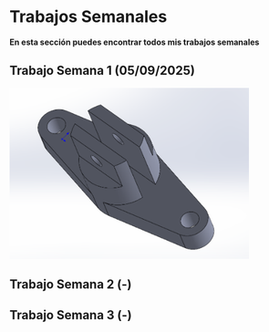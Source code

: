# **Trabajos Semanales**

**En esta sección puedes encontrar todos mis trabajos semanales**

## **Trabajo Semana 1 (05/09/2025)**

<img src = "./recursos/imgs/proyecto_sem1_1.png" alt="proyectosem1" width="420">


## **Trabajo Semana 2 (-)**

## **Trabajo Semana 3 (-)**
